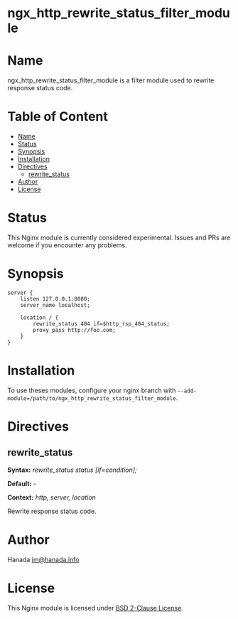 # ngx_http_rewrite_status_filter_module

# Name
ngx_http_rewrite_status_filter_module is a filter module used to rewrite response status code.

# Table of Content

* [Name](#name)
* [Status](#status)
* [Synopsis](#synopsis)
* [Installation](#installation)
* [Directives](#directives)
  * [rewrite_status](#rewrite_status)
* [Author](#author)
* [License](#license)

# Status

This Nginx module is currently considered experimental. Issues and PRs are welcome if you encounter any problems.

# Synopsis

```nginx
server {
    listen 127.0.0.1:8080;
    server_name localhost;

    location / {
        rewrite_status 404 if=$http_rsp_404_status;
        proxy_pass http://foo.com;
    }
}
```

# Installation

To use theses modules, configure your nginx branch with `--add-module=/path/to/ngx_http_rewrite_status_filter_module`.

# Directives

## rewrite_status

**Syntax:** *rewrite_status status \[if=condition\];*

**Default:** *-*

**Context:** *http, server, location*

Rewrite response status code.

# Author

Hanada im@hanada.info

# License

This Nginx module is licensed under [BSD 2-Clause License](LICENSE).
